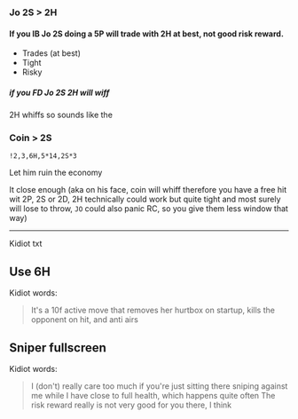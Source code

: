 ### Jo 2S > 2H

#### If you IB Jo 2S doing a 5P will trade with 2H at best, not good risk reward.

- Trades (at best)
- Tight
- Risky

##### if you FD Jo 2S 2H will wiff

2H whiffs so sounds like the

### Coin > 2S

`!2,3,6H,5*14,2S*3`

Let him ruin the economy

It close enough (aka on his face, coin will whiff therefore you have a free hit wit 2P, 2S or 2D, 2H technically could work but quite tight and most surely will lose to throw, `JO` could also panic RC, so you give them less window that way) 

--- 

Kidiot txt


## Use 6H

Kidiot words:

> It's a 10f active move that removes her hurtbox on startup, kills the opponent on hit, and anti airs

## Sniper fullscreen

Kidiot words:

> I (don't) really care too much if you're just sitting there sniping against me while I have close to full health, which happens quite often
> The risk reward really is not very good for you there, I think

## 
